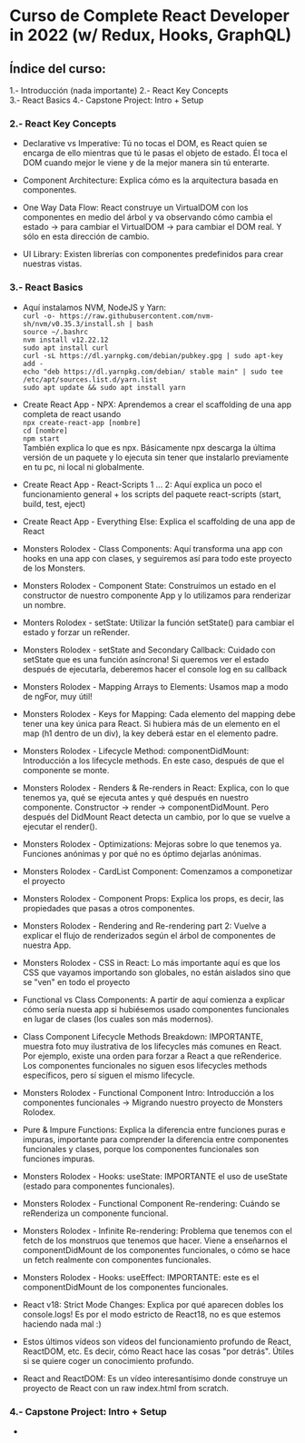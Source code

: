 # Curso de Complete React Developer in 2022 (w/ Redux, Hooks, GraphQL)

## Índice del curso:
1.- Introducción (nada importante)
2.- React Key Concepts  
3.- React Basics
4.- Capstone Project: Intro + Setup

### 2.- React Key Concepts
* Declarative vs Imperative: Tú no tocas el DOM, es React quien se encarga de ello mientras que tú le pasas el objeto de estado. Él toca el DOM cuando mejor le viene y de la mejor manera sin tú enterarte.

* Component Architecture: Explica cómo es la arquitectura basada en componentes.

* One Way Data Flow: React construye un VirtualDOM con los componentes en medio del árbol y va observando cómo cambia el estado -> para cambiar el VirtualDOM -> para cambiar el DOM real. Y sólo en esta dirección de cambio.

* UI Library: Existen librerías con componentes predefinidos para crear nuestras vistas.

### 3.- React Basics
* Aquí instalamos NVM, NodeJS y Yarn:  
`curl -o- https://raw.githubusercontent.com/nvm-sh/nvm/v0.35.3/install.sh | bash`  
`source ~/.bashrc`  
`nvm install v12.22.12`  
`sudo apt install curl`  
`curl -sL https://dl.yarnpkg.com/debian/pubkey.gpg | sudo apt-key add -`  
`echo "deb https://dl.yarnpkg.com/debian/ stable main" | sudo tee /etc/apt/sources.list.d/yarn.list`  
`sudo apt update && sudo apt install yarn`  

* Create React App - NPX: Aprendemos a crear el scaffolding de una app completa de react usando  
`npx create-react-app [nombre]`  
`cd [nombre]`  
`npm start`  
También explica lo que es npx. Básicamente npx descarga la última versión de un paquete y lo ejecuta sin tener que instalarlo previamente en tu pc, ni local ni globalmente.
* Create React App - React-Scripts 1 ... 2: Aquí explica un poco el funcionamiento general + los scripts del paquete react-scripts (start, build, test, eject)
* Create React App - Everything Else: Explica el scaffolding de una app de React
* Monsters Rolodex - Class Components: Aquí transforma una app con hooks en una app con clases, y seguiremos así para todo este proyecto de los Monsters.
* Monsters Rolodex - Component State: Construímos un estado en el constructor de nuestro componente App y lo utilizamos para renderizar un nombre.
* Monters Rolodex - setState: Utilizar la función setState() para cambiar el estado y forzar un reRender.
* Monsters Rolodex - setState and Secondary Callback: Cuidado con setState que es una función asíncrona! Si queremos ver el estado después de ejecutarla, deberemos hacer el console log en su callback
* Monsters Rolodex - Mapping Arrays to Elements: Usamos map a modo de ngFor, muy útil!
* Monsters Rolodex - Keys for Mapping: Cada elemento del mapping debe tener una key única para React. Si hubiera más de un elemento en el map (h1 dentro de un div), la key deberá estar en el elemento padre.
* Monsters Rolodex - Lifecycle Method: componentDidMount: Introducción a los lifecycle methods. En este caso, después de que el componente se monte.
* Monsters Rolodex - Renders & Re-renders in React: Explica, con lo que tenemos ya, qué se ejecuta antes y qué después en nuestro componente. Constructor -> render -> componentDidMount. Pero después del DidMount React detecta un cambio, por lo que se vuelve a ejecutar el render().
* Monsters Rolodex - Optimizations: Mejoras sobre lo que tenemos ya. Funciones anónimas y por qué no es óptimo dejarlas anónimas.
* Monsters Rolodex - CardList Component: Comenzamos a componetizar el proyecto
* Monsters Rolodex - Component Props: Explica los props, es decir, las propiedades que pasas a otros componentes.
* Monsters Rolodex - Rendering and Re-rendering part 2: Vuelve a explicar el flujo de renderizados según el árbol de componentes de nuestra App.
* Monsters Rolodex - CSS in React: Lo más importante aquí es que los CSS que vayamos importando son globales, no están aislados sino que se "ven" en todo el proyecto
* Functional vs Class Components: A partir de aquí comienza a explicar cómo sería nuesta app si hubiésemos usado componentes funcionales en lugar de clases (los cuales son más modernos).
* Class Component Lifecycle Methods Breakdown: IMPORTANTE, muestra foto muy ilustrativa de los lifecycles más comunes en React. Por ejemplo, existe una orden para forzar a React a que reRenderice. Los componentes funcionales no siguen esos lifecycles methods específicos, pero sí siguen el mismo lifecycle.
* Monsters Rolodex - Functional Component Intro: Introducción a los componentes funcionales -> Migrando nuestro proyecto de Monsters Rolodex.
* Pure & Impure Functions: Explica la diferencia entre funciones puras e impuras, importante para comprender la diferencia entre componentes funcionales y clases, porque los componentes funcionales son funciones impuras.
* Monsters Rolodex - Hooks: useState: IMPORTANTE el uso de useState (estado para componentes funcionales).
* Monsters Rolodex - Functional Component Re-rendering: Cuándo se reRenderiza un componente funcional.
* Monsters Rolodex - Infinite Re-rendering: Problema que tenemos con el fetch de los monstruos que tenemos que hacer. Viene a enseñarnos el componentDidMount de los componentes funcionales, o cómo se hace un fetch realmente con componentes funcionales.
* Monsters Rolodex - Hooks: useEffect: IMPORTANTE: este es el componentDidMount de los componentes funcionales.
* React v18: Strict Mode Changes: Explica por qué aparecen dobles los console.logs! Es por el modo estricto de React18, no es que estemos haciendo nada mal :)
* Estos últimos vídeos son vídeos del funcionamiento profundo de React, ReactDOM, etc. Es decir, cómo React hace las cosas "por detrás". Útiles si se quiere coger un conocimiento profundo.
* React and ReactDOM: Es un vídeo interesantísimo donde construye un proyecto de React con un raw index.html from scratch.

### 4.- Capstone Project: Intro + Setup
* 